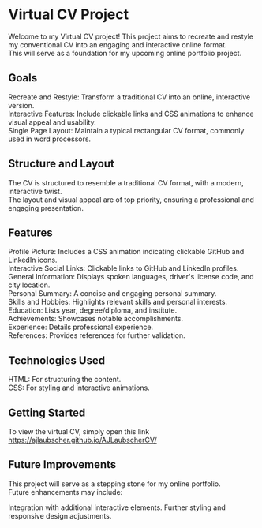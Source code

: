# Virtual CV Project

Welcome to my Virtual CV project! This project aims to recreate and restyle my conventional CV into an engaging and interactive online format. <br/>
This will serve as a foundation for my upcoming online portfolio project.

## Goals
Recreate and Restyle: Transform a traditional CV into an online, interactive version. <br/>
Interactive Features: Include clickable links and CSS animations to enhance visual appeal and usability. <br/>
Single Page Layout: Maintain a typical rectangular CV format, commonly used in word processors.

## Structure and Layout
The CV is structured to resemble a traditional CV format, with a modern, interactive twist. <br/>
The layout and visual appeal are of top priority, ensuring a professional and engaging presentation.

## Features
Profile Picture: Includes a CSS animation indicating clickable GitHub and LinkedIn icons. <br/>
Interactive Social Links: Clickable links to GitHub and LinkedIn profiles. <br/>
General Information: Displays spoken languages, driver's license code, and city location. <br/>
Personal Summary: A concise and engaging personal summary. <br/>
Skills and Hobbies: Highlights relevant skills and personal interests. <br/>
Education: Lists year, degree/diploma, and institute. <br/>
Achievements: Showcases notable accomplishments. <br/>
Experience: Details professional experience. <br/>
References: Provides references for further validation.

## Technologies Used
HTML: For structuring the content. <br/>
CSS: For styling and interactive animations.

## Getting Started
To view the virtual CV, simply open this link <br/>
https://ajlaubscher.github.io/AJLaubscherCV/

## Future Improvements
This project will serve as a stepping stone for my online portfolio. <br/>
Future enhancements may include:

Integration with additional interactive elements.
Further styling and responsive design adjustments.




 
